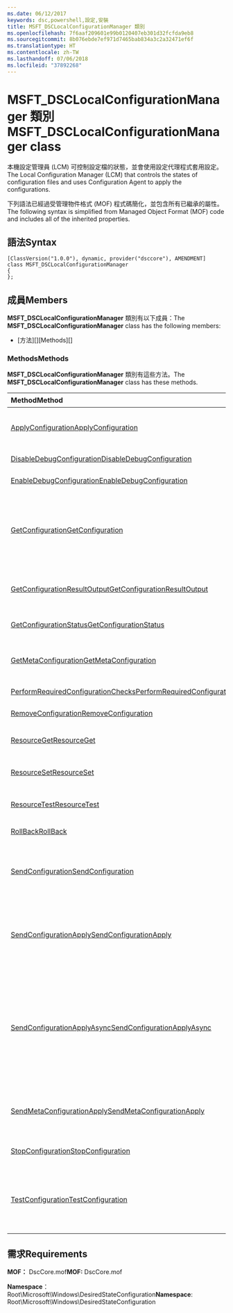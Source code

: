 ```yaml
---
ms.date: 06/12/2017
keywords: dsc,powershell,設定,安裝
title: MSFT_DSCLocalConfigurationManager 類別
ms.openlocfilehash: 7f6aaf209601e99b0120407eb301d32fcfda9eb8
ms.sourcegitcommit: 8b076ebde7ef971d7465bab834a3c2a32471ef6f
ms.translationtype: HT
ms.contentlocale: zh-TW
ms.lasthandoff: 07/06/2018
ms.locfileid: "37892268"
---
```

# <a name="msftdsclocalconfigurationmanager-class"></a><span data-ttu-id="66264-103">MSFT_DSCLocalConfigurationManager 類別</span><span class="sxs-lookup"><span data-stu-id="66264-103">MSFT_DSCLocalConfigurationManager class</span></span>

<span data-ttu-id="66264-104">本機設定管理員 (LCM) 可控制設定檔的狀態，並會使用設定代理程式套用設定。</span><span class="sxs-lookup"><span data-stu-id="66264-104">The Local Configuration Manager (LCM) that controls the states of configuration files and uses Configuration Agent to apply the configurations.</span></span>

<span data-ttu-id="66264-105">下列語法已經過受管理物件格式 (MOF) 程式碼簡化，並包含所有已繼承的屬性。</span><span class="sxs-lookup"><span data-stu-id="66264-105">The following syntax is simplified from Managed Object Format (MOF) code and includes all of the inherited properties.</span></span>

## <a name="syntax"></a><span data-ttu-id="66264-106">語法</span><span class="sxs-lookup"><span data-stu-id="66264-106">Syntax</span></span>

```
[ClassVersion("1.0.0"), dynamic, provider("dsccore"), AMENDMENT]
class MSFT_DSCLocalConfigurationManager
{
};
```

## <a name="members"></a><span data-ttu-id="66264-107">成員</span><span class="sxs-lookup"><span data-stu-id="66264-107">Members</span></span>

<span data-ttu-id="66264-108">**MSFT_DSCLocalConfigurationManager** 類別有以下成員：</span><span class="sxs-lookup"><span data-stu-id="66264-108">The **MSFT_DSCLocalConfigurationManager** class has the following members:</span></span>

- <span data-ttu-id="66264-109">[方法][]</span><span class="sxs-lookup"><span data-stu-id="66264-109">[Methods][]</span></span>

### <a name="methods"></a><span data-ttu-id="66264-110">Methods</span><span class="sxs-lookup"><span data-stu-id="66264-110">Methods</span></span>

<span data-ttu-id="66264-111">**MSFT_DSCLocalConfigurationManager** 類別有這些方法。</span><span class="sxs-lookup"><span data-stu-id="66264-111">The **MSFT_DSCLocalConfigurationManager** class has these methods.</span></span>

|<span data-ttu-id="66264-112">Method</span><span class="sxs-lookup"><span data-stu-id="66264-112">Method</span></span> |<span data-ttu-id="66264-113">描述</span><span class="sxs-lookup"><span data-stu-id="66264-113">Description</span></span> |
|:--- |:---|
| [<span data-ttu-id="66264-114">ApplyConfiguration</span><span class="sxs-lookup"><span data-stu-id="66264-114">ApplyConfiguration</span></span>](msft-dsclocalconfigurationmanager-applyconfiguration.md)| <span data-ttu-id="66264-115">使用設定代理程式套用擱置中的設定。</span><span class="sxs-lookup"><span data-stu-id="66264-115">Uses the Configuration Agent to apply the configuration that is pending.</span></span>|
| [<span data-ttu-id="66264-116">DisableDebugConfiguration</span><span class="sxs-lookup"><span data-stu-id="66264-116">DisableDebugConfiguration</span></span>](msft-dsclocalconfigurationmanager-disabledebugconfiguration.md)| <span data-ttu-id="66264-117">停用 DSC 資源偵錯。</span><span class="sxs-lookup"><span data-stu-id="66264-117">Disables DSC resource debugging.</span></span>|
| [<span data-ttu-id="66264-118">EnableDebugConfiguration</span><span class="sxs-lookup"><span data-stu-id="66264-118">EnableDebugConfiguration</span></span>](msft-dsclocalconfigurationmanager-enabledebugconfiguration.md)| <span data-ttu-id="66264-119">啟用 DSC 資源偵錯。</span><span class="sxs-lookup"><span data-stu-id="66264-119">Enables DSC resource debugging.</span></span>|
| [<span data-ttu-id="66264-120">GetConfiguration</span><span class="sxs-lookup"><span data-stu-id="66264-120">GetConfiguration</span></span>](msft-dsclocalconfigurationmanager-getconfiguration.md)| <span data-ttu-id="66264-121">將設定文件傳送到受管理的節點，並使用設定代理程式的 **Get** 方法來套用設定。</span><span class="sxs-lookup"><span data-stu-id="66264-121">Sends the configuration document to the managed node and uses the **Get** method of the Configuration Agent to apply the configuration.</span></span>|
| [<span data-ttu-id="66264-122">GetConfigurationResultOutput</span><span class="sxs-lookup"><span data-stu-id="66264-122">GetConfigurationResultOutput</span></span>](msft-dsclocalconfigurationmanager-getconfigurationresultoutput.md)| <span data-ttu-id="66264-123">取得與特定工作相關的設定代理程式輸出。</span><span class="sxs-lookup"><span data-stu-id="66264-123">Gets the Configuration Agent output relating to a specific job.</span></span>|
| [<span data-ttu-id="66264-124">GetConfigurationStatus</span><span class="sxs-lookup"><span data-stu-id="66264-124">GetConfigurationStatus</span></span>](msft-dsclocalconfigurationmanager-getconfigurationstatus.md)| <span data-ttu-id="66264-125">取得設定狀態歷程記錄。</span><span class="sxs-lookup"><span data-stu-id="66264-125">Get the configuration status history.</span></span>|
| [<span data-ttu-id="66264-126">GetMetaConfiguration</span><span class="sxs-lookup"><span data-stu-id="66264-126">GetMetaConfiguration</span></span>](msft-dsclocalconfigurationmanager-getmetaconfiguration.md)| <span data-ttu-id="66264-127">取得用於控制設定代理程式的 LCM 設定。</span><span class="sxs-lookup"><span data-stu-id="66264-127">Gets the LCM settings that are used to control Configuration Agent.</span></span>|
| [<span data-ttu-id="66264-128">PerformRequiredConfigurationChecks</span><span class="sxs-lookup"><span data-stu-id="66264-128">PerformRequiredConfigurationChecks</span></span>](msft-dsclocalconfigurationmanager-performrequiredconfigurationchecks.md)| <span data-ttu-id="66264-129">開始一致性檢查。</span><span class="sxs-lookup"><span data-stu-id="66264-129">Starts the consistency check.</span></span>|
| [<span data-ttu-id="66264-130">RemoveConfiguration</span><span class="sxs-lookup"><span data-stu-id="66264-130">RemoveConfiguration</span></span>](msft-dsclocalconfigurationmanager-removeconfiguration.md)| <span data-ttu-id="66264-131">移除設定檔。</span><span class="sxs-lookup"><span data-stu-id="66264-131">Removes the configuration files.</span></span>|
| [<span data-ttu-id="66264-132">ResourceGet</span><span class="sxs-lookup"><span data-stu-id="66264-132">ResourceGet</span></span>](msft-dsclocalconfigurationmanager-resourceget.md)| <span data-ttu-id="66264-133">直接呼叫 DSC 資源的 **Get** 方法。</span><span class="sxs-lookup"><span data-stu-id="66264-133">Directly calls the **Get** method of a DSC resource.</span></span>|
| [<span data-ttu-id="66264-134">ResourceSet</span><span class="sxs-lookup"><span data-stu-id="66264-134">ResourceSet</span></span>](msft-dsclocalconfigurationmanager-resourceset.md)| <span data-ttu-id="66264-135">直接呼叫 DSC 資源的 **Set** 方法。</span><span class="sxs-lookup"><span data-stu-id="66264-135">Directly calls the **Set** method of a DSC resource.</span></span>|
| [<span data-ttu-id="66264-136">ResourceTest</span><span class="sxs-lookup"><span data-stu-id="66264-136">ResourceTest</span></span>](msft-dsclocalconfigurationmanager-resourcetest.md)| <span data-ttu-id="66264-137">直接呼叫 DSC 資源的 **Test** 方法。</span><span class="sxs-lookup"><span data-stu-id="66264-137">Directly calls the **Test** method of a DSC resource.</span></span>|
| [<span data-ttu-id="66264-138">RollBack</span><span class="sxs-lookup"><span data-stu-id="66264-138">RollBack</span></span>](msft-dsclocalconfigurationmanager-rollback.md)| <span data-ttu-id="66264-139">復原回先前的設定。</span><span class="sxs-lookup"><span data-stu-id="66264-139">Rolls back to a previous configuration.</span></span>|
| [<span data-ttu-id="66264-140">SendConfiguration</span><span class="sxs-lookup"><span data-stu-id="66264-140">SendConfiguration</span></span>](msft-dsclocalconfigurationmanager-sendconfiguration.md)| <span data-ttu-id="66264-141">將設定文件傳送到受管理的節點，並將其儲存為擱置變更。</span><span class="sxs-lookup"><span data-stu-id="66264-141">Sends the configuration document to the managed node and saves it as a pending change.</span></span>|
| [<span data-ttu-id="66264-142">SendConfigurationApply</span><span class="sxs-lookup"><span data-stu-id="66264-142">SendConfigurationApply</span></span>](msft-dsclocalconfigurationmanager-sendconfigurationapply.md)| <span data-ttu-id="66264-143">將設定文件傳送到受管理的節點，並使用設定代理程式套用設定。</span><span class="sxs-lookup"><span data-stu-id="66264-143">Sends the configuration document to the managed node and uses the Configuration Agent to apply the configuration.</span></span>|
| [<span data-ttu-id="66264-144">SendConfigurationApplyAsync</span><span class="sxs-lookup"><span data-stu-id="66264-144">SendConfigurationApplyAsync</span></span>](msft-dsclocalconfigurationmanager-sendconfigurationapplyasync.md)| <span data-ttu-id="66264-145">將設定文件傳送到受管理的節點，並開始使用設定代理程式套用設定。</span><span class="sxs-lookup"><span data-stu-id="66264-145">Send the configuration document to the managed node and start using the Configuration Agent to apply the configuration.</span></span> <span data-ttu-id="66264-146">使用 GetConfigurationResultOutput 來擷取結果輸出。</span><span class="sxs-lookup"><span data-stu-id="66264-146">Use GetConfigurationResultOutput to retrieve result output.</span></span>|
| [<span data-ttu-id="66264-147">SendMetaConfigurationApply</span><span class="sxs-lookup"><span data-stu-id="66264-147">SendMetaConfigurationApply</span></span>](msft-dsclocalconfigurationmanager-sendmetaconfigurationapply.md)| <span data-ttu-id="66264-148">設定用於控制設定代理程式的 LCM 設定。</span><span class="sxs-lookup"><span data-stu-id="66264-148">Sets the LCM settings that are used to control the Configuration Agent.</span></span>|
| [<span data-ttu-id="66264-149">StopConfiguration</span><span class="sxs-lookup"><span data-stu-id="66264-149">StopConfiguration</span></span>](msft-dsclocalconfigurationmanager-stopconfiguration.md)| <span data-ttu-id="66264-150">停止進行中的設定。</span><span class="sxs-lookup"><span data-stu-id="66264-150">Stops the configuration that is in progress.</span></span>|
| [<span data-ttu-id="66264-151">TestConfiguration</span><span class="sxs-lookup"><span data-stu-id="66264-151">TestConfiguration</span></span>](msft-dsclocalconfigurationmanager-testconfiguration.md)| <span data-ttu-id="66264-152">將設定文件傳送到受管理的節點，並對文件驗證目前的設定。</span><span class="sxs-lookup"><span data-stu-id="66264-152">Sends the configuration document to the managed node and verifies the current configuration against the document.</span></span>|

## <a name="requirements"></a><span data-ttu-id="66264-153">需求</span><span class="sxs-lookup"><span data-stu-id="66264-153">Requirements</span></span>

<span data-ttu-id="66264-154">**MOF：** DscCore.mof</span><span class="sxs-lookup"><span data-stu-id="66264-154">**MOF:** DscCore.mof</span></span>

<span data-ttu-id="66264-155">**Namespace**：Root\Microsoft\Windows\DesiredStateConfiguration</span><span class="sxs-lookup"><span data-stu-id="66264-155">**Namespace**: Root\Microsoft\Windows\DesiredStateConfiguration</span></span>